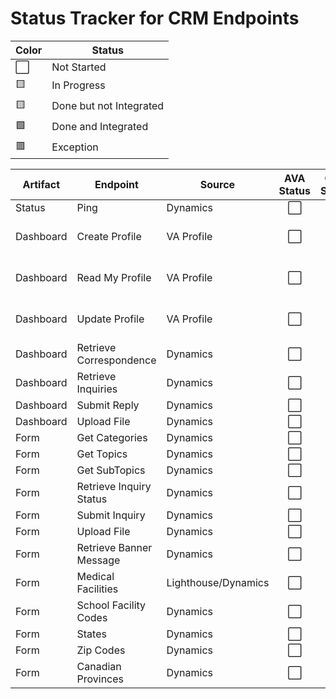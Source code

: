 # Status Tracker for CRM Endpoints


|Color | Status |
|---|---|
⬜ | Not Started |
🟨 | In Progress |
🟨 | Done but not Integrated |
🟩 | Done and Integrated |
🟥 | Exception |

| Artifact | Endpoint | Source | AVA Status | CRM Status | Comments | Documentation |
|---|---|---|:---:|:---:|---|:---:|
Status | Ping | Dynamics |⬜  | ⬜  |  | [link](Status_Ping.md) |
Dashboard | Create Profile | VA Profile |⬜  | ⬜  | Offloading to VA Profile  | [link](Dashboard_CreateMyProfile.md) |
Dashboard | Read My Profile | VA Profile | ⬜  | ⬜  | Offloading to VA Profile | [link](Dashboard_ReadMyProfile.md) |
Dashboard | Update Profile | VA Profile |⬜  | ⬜  | Offloading to VA Profile | [link](Dashboard_UpdateMyProfile.md) |
Dashboard | Retrieve Correspondence | Dynamics |⬜  | ⬜  | | [link](Dashboard_RetrieveCorrespondence.md) |
Dashboard | Retrieve Inquiries | Dynamics | ⬜  | ⬜  |  | [link](Dashboard_RetrieveInquiries.md) |
Dashboard | Submit Reply | Dynamics | ⬜  | ⬜  |  | [link](Dashboard_SubmitAReply.md) |
Dashboard | Upload File | Dynamics | ⬜  | ⬜  |  | [link](Dashboard_UploadFile.md) |
Form | Get Categories | Dynamics | ⬜  | ⬜  |  | [link](Form_GetCategories.md) |
Form | Get Topics | Dynamics | ⬜  | ⬜  |  | [link](Form_GetTopics.md) |
Form | Get SubTopics | Dynamics | ⬜  | ⬜  |  | [link](Form_GetSubTopics.md) |
Form | Retrieve Inquiry Status | Dynamics |⬜  | ⬜  |  | [link](Form_RetrieveInquiryStatus.md) |
Form | Submit Inquiry | Dynamics | ⬜  | ⬜  |  | [link](Form_SubmitInquiry.md) |
Form | Upload File | Dynamics | ⬜  | ⬜  |  | [link](Form_UploadFile.md) |
Form | Retrieve Banner Message | Dynamics | ⬜  | ⬜  |  | [link](Form_RetrieveBannerMessage.md) |
Form | Medical Facilities | Lighthouse/Dynamics | ⬜  | ⬜  |  | [link](Form_MedicalFacilities.md) |
Form | School Facility Codes | Dynamics | ⬜  | ⬜  |  | [link](Form_SchoolFacilityCodes.md) |
Form | States | Dynamics | ⬜  | ⬜  |  | [link](Form_States.md) |
Form | Zip Codes | Dynamics | ⬜  | ⬜  |  | [link](Form_ZipCodes.md) |
Form | Canadian Provinces | Dynamics |⬜  | ⬜  |  | [link](Form_CanadianProvinces.md) |

